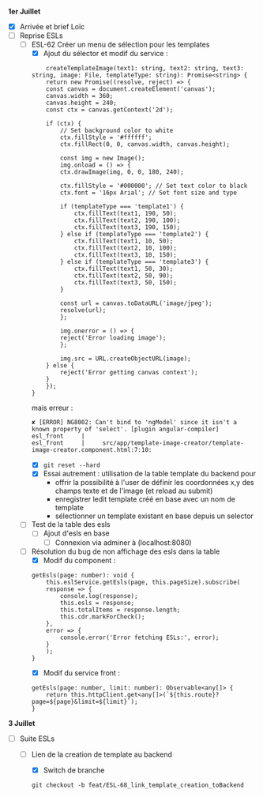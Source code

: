 **1er Juillet**
- [x] Arrivée et brief Loïc
- [ ] Reprise ESLs
    - [ ] ESL-62 Créer un menu de sélection pour les templates
        - [x] Ajout du sélector et modif du service : 
        ```
            createTemplateImage(text1: string, text2: string, text3: string, image: File, templateType: string): Promise<string> {
            return new Promise((resolve, reject) => {
            const canvas = document.createElement('canvas');
            canvas.width = 360;
            canvas.height = 240;
            const ctx = canvas.getContext('2d');
        
            if (ctx) {
                // Set background color to white
                ctx.fillStyle = '#ffffff';
                ctx.fillRect(0, 0, canvas.width, canvas.height);

                const img = new Image();
                img.onload = () => {
                ctx.drawImage(img, 0, 0, 180, 240);

                ctx.fillStyle = '#000000'; // Set text color to black
                ctx.font = '16px Arial'; // Set font size and type

                if (templateType === 'template1') {
                    ctx.fillText(text1, 190, 50);
                    ctx.fillText(text2, 190, 100);
                    ctx.fillText(text3, 190, 150);
                } else if (templateType === 'template2') {
                    ctx.fillText(text1, 10, 50);
                    ctx.fillText(text2, 10, 100);
                    ctx.fillText(text3, 10, 150);
                } else if (templateType === 'template3') {
                    ctx.fillText(text1, 50, 30);
                    ctx.fillText(text2, 50, 90);
                    ctx.fillText(text3, 50, 150);
                }
        
                const url = canvas.toDataURL('image/jpeg');
                resolve(url);
                };
        
                img.onerror = () => {
                reject('Error loading image');
                };

                img.src = URL.createObjectURL(image);
            } else {
                reject('Error getting canvas context');
            }
            });
        }
        ```
        mais erreur : 
        ```
        ✘ [ERROR] NG8002: Can't bind to 'ngModel' since it isn't a known property of 'select'. [plugin angular-compiler]    
        esl_front     |
        esl_front     |     src/app/template-image-creator/template-image-creator.component.html:7:10:
        ```
        - [x] ```git reset --hard```
        - [x] Essai autrement : utilisation de la table template du backend pour 
            - offrir la possibilité à l'user de définir les coordonnées x,y des champs texte et de l'image (et reload au submit)
            - enregistrer ledit template créé en base avec un nom de template
            - sélectionner un template existant en base depuis un selector
    - [ ] Test de la table des esls
        - [ ] Ajout d'esls en base
            - [ ] Connexion via adminer à (localhost:8080)
    - [ ] Résolution du bug de non affichage des esls dans la table
        - [x] Modif du component : 
        ```
        getEsls(page: number): void {
            this.eslService.getEsls(page, this.pageSize).subscribe(
            response => {
                console.log(response);
                this.esls = response;
                this.totalItems = response.length;
                this.cdr.markForCheck();
            },
            error => {
                console.error('Error fetching ESLs:', error);
            }
            );
        }
        ```
        - [x] Modif du service front : 
        ```
        getEsls(page: number, limit: number): Observable<any[]> {
            return this.httpClient.get<any[]>(`${this.route}?page=${page}&limit=${limit}`);
        }  
        ```

**3 Juillet**
- [ ] Suite ESLs
    - [ ] Lien de la creation de template au backend
        - [x] Switch de branche 
        ```
        git checkout -b feat/ESL-68_link_template_creation_toBackend
        ```
        